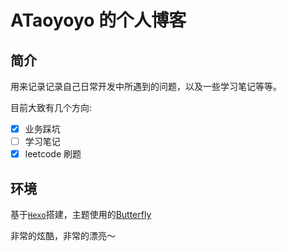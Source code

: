 # ATaoyoyo 的个人博客

## 简介

用来记录记录自己日常开发中所遇到的问题，以及一些学习笔记等等。

目前大致有几个方向:

- [x] 业务踩坑
- [ ] 学习笔记
- [x] leetcode 刷题

## 环境

基于[`Hexo`](https://hexo.io/)搭建，主题使用的[Butterfly](https://github.com/jerryc127/hexo-theme-butterfly)

非常的炫酷，非常的漂亮～
